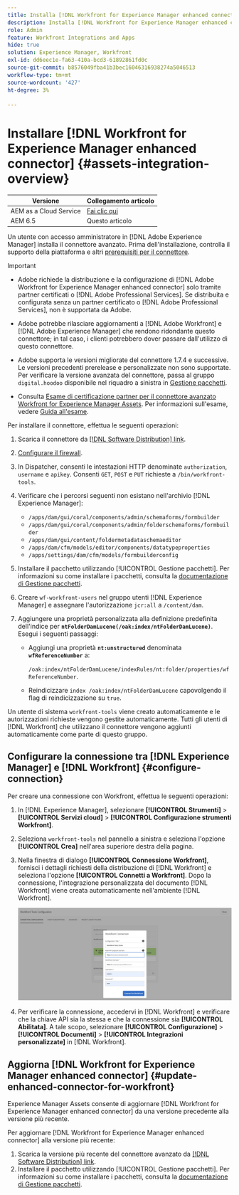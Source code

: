 ```yaml
---
title: Installa [!DNL Workfront for Experience Manager enhanced connector]
description: Installa [!DNL Workfront for Experience Manager enhanced connector]
role: Admin
feature: Workfront Integrations and Apps
hide: true
solution: Experience Manager, Workfront
exl-id: dd6eec1e-fa63-410a-bcd3-61892861fd0c
source-git-commit: b8576049fba41b3bec16046316938274a5046513
workflow-type: tm+mt
source-wordcount: '427'
ht-degree: 3%

---
```


# Installare [!DNL Workfront for Experience Manager enhanced connector] {#assets-integration-overview}

| Versione | Collegamento articolo |
| -------- | ---------------------------- |
| AEM as a Cloud Service | [Fai clic qui](https://experienceleague.adobe.com/docs/experience-manager-cloud-service/content/assets/integrations/workfront-connector-install.html?lang=it) |
| AEM 6.5 | Questo articolo |

Un utente con accesso amministratore in [!DNL Adobe Experience Manager] installa il connettore avanzato. Prima dell&#39;installazione, controlla il supporto della piattaforma e altri [prerequisiti per il connettore](https://one.workfront.com/s/csh?context=2467&pubname=the-new-workfront-experience).

>[!IMPORTANT]
>
>* Adobe richiede la distribuzione e la configurazione di [!DNL Adobe Workfront for Experience Manager enhanced connector] solo tramite partner certificati o [!DNL Adobe Professional Services]. Se distribuita e configurata senza un partner certificato o [!DNL Adobe Professional Services], non è supportata da Adobe.
>
>* Adobe potrebbe rilasciare aggiornamenti a [!DNL Adobe Workfront] e [!DNL Adobe Experience Manager] che rendono ridondante questo connettore; in tal caso, i clienti potrebbero dover passare dall&#39;utilizzo di questo connettore.
>
>* Adobe supporta le versioni migliorate del connettore 1.7.4 e successive. Le versioni precedenti prerelease e personalizzate non sono supportate. Per verificare la versione avanzata del connettore, passa al gruppo `digital.hoodoo` disponibile nel riquadro a sinistra in [Gestione pacchetti](/help/sites-administering/package-manager.md).
>
>* Consulta [Esame di certificazione partner per il connettore avanzato Workfront for Experience Manager Assets](https://solutionpartners.adobe.com/solution-partners/home/applications/experience_cloud/workfront/journey/dev_core.html). Per informazioni sull&#39;esame, vedere [Guida all&#39;esame](https://express.adobe.com/page/Tc7Mq6zLbPFy8/).

Per installare il connettore, effettua le seguenti operazioni:

1. Scarica il connettore da [[!DNL Software Distribution] link](https://experience.adobe.com/#/downloads/content/software-distribution/en/aem.html?package=/content/software-distribution/en/details.html/content/dam/aem/public/adobe/packages/cq650/product/assets/workfront-tools.ui.apps.zip).
1. [Configurare il firewall](https://one.workfront.com/s/document-item?bundleId=the-new-workfront-experience&topicId=Content%2FAdministration_and_Setup%2FGet_started-WF_administration%2Fconfigure-your-firewall.html).
1. In Dispatcher, consenti le intestazioni HTTP denominate `authorization`, `username` e `apikey`. Consenti `GET`, `POST` e `PUT` richieste a `/bin/workfront-tools`.
1. Verificare che i percorsi seguenti non esistano nell&#39;archivio [!DNL Experience Manager]:

   * `/apps/dam/gui/coral/components/admin/schemaforms/formbuilder`
   * `/apps/dam/gui/coral/components/admin/folderschemaforms/formbuilder`
   * `/apps/dam/gui/content/foldermetadataschemaeditor`
   * `/apps/dam/cfm/models/editor/components/datatypeproperties`
   * `/apps/settings/dam/cfm/models/formbuilderconfig`

1. Installare il pacchetto utilizzando [!UICONTROL Gestione pacchetti]. Per informazioni su come installare i pacchetti, consulta la [documentazione di Gestione pacchetti](/help/sites-administering/package-manager.md).
1. Creare `wf-workfront-users` nel gruppo utenti [!DNL Experience Manager] e assegnare l&#39;autorizzazione `jcr:all` a `/content/dam`.
1. Aggiungere una proprietà personalizzata alla definizione predefinita dell&#39;indice per **`ntFolderDamLucene(/oak:index/ntFolderDamLucene)`**. Esegui i seguenti passaggi:
   * Aggiungi una proprietà **`nt:unstructured`** denominata **`wfReferenceNumber`** a:

     `/oak:index/ntFolderDamLucene/indexRules/nt:folder/properties/wfReferenceNumber`.
   * Reindicizzare `index /oak:index/ntFolderDamLucene` capovolgendo il flag di reindicizzazione su `true`.

Un utente di sistema `workfront-tools` viene creato automaticamente e le autorizzazioni richieste vengono gestite automaticamente. Tutti gli utenti di [!DNL Workfront] che utilizzano il connettore vengono aggiunti automaticamente come parte di questo gruppo.

## Configurare la connessione tra [!DNL Experience Manager] e [!DNL Workfront] {#configure-connection}

Per creare una connessione con Workfront, effettua le seguenti operazioni:

1. In [!DNL Experience Manager], selezionare **[!UICONTROL Strumenti]** > **[!UICONTROL Servizi cloud]** > **[!UICONTROL Configurazione strumenti Workfront]**.

1. Seleziona `workfront-tools` nel pannello a sinistra e seleziona l&#39;opzione **[!UICONTROL Crea]** nell&#39;area superiore destra della pagina.

1. Nella finestra di dialogo **[!UICONTROL Connessione Workfront]**, fornisci i dettagli richiesti della distribuzione di [!DNL Workfront] e seleziona l&#39;opzione **[!UICONTROL Connetti a Workfront]**. Dopo la connessione, l&#39;integrazione personalizzata del documento [!DNL Workfront] viene creata automaticamente nell&#39;ambiente [!DNL Workfront].

   ![Connetti [!DNL Experience Manager] e [!DNL Workfront]](/help/assets/assets/wf-connection-config.png)

1. Per verificare la connessione, accedervi in [!DNL Workfront] e verificare che la chiave API sia la stessa e che la connessione sia **[!UICONTROL Abilitata]**. A tale scopo, selezionare **[!UICONTROL Configurazione]** > **[!UICONTROL Documenti]** > **[!UICONTROL Integrazioni personalizzate]** in [!DNL Workfront].

## Aggiorna [!DNL Workfront for Experience Manager enhanced connector] {#update-enhanced-connector-for-workfront}

Experience Manager Assets consente di aggiornare [!DNL Workfront for Experience Manager enhanced connector] da una versione precedente alla versione più recente.

Per aggiornare [!DNL Workfront for Experience Manager enhanced connector] alla versione più recente:

1. Scarica la versione più recente del connettore avanzato da [[!DNL Software Distribution] link](https://experience.adobe.com/#/downloads/content/software-distribution/en/aem.html?package=/content/software-distribution/en/details.html/content/dam/aem/public/adobe/packages/cq650/product/assets/workfront-tools.ui.apps.zip).
1. Installare il pacchetto utilizzando [!UICONTROL Gestione pacchetti]. Per informazioni su come installare i pacchetti, consulta la [documentazione di Gestione pacchetti](/help/sites-administering/package-manager.md).
